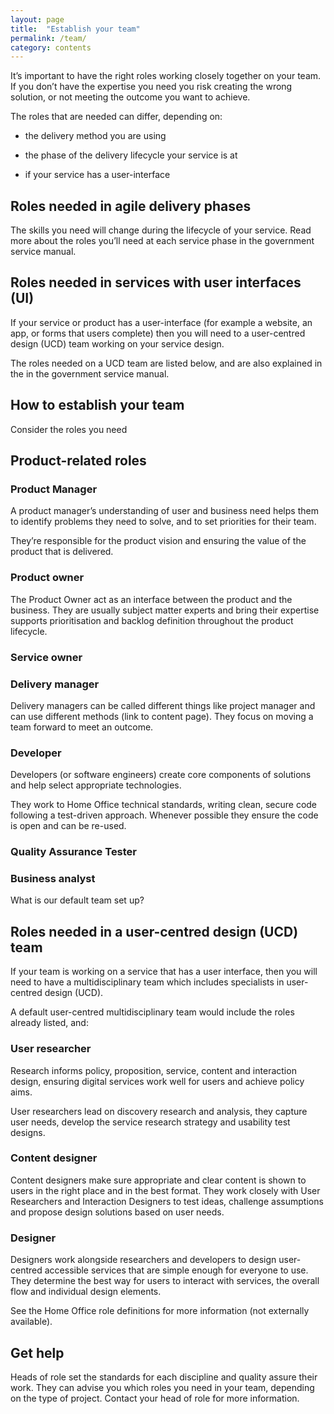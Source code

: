 ```yaml
---
layout: page
title:  "Establish your team"
permalink: /team/
category: contents
--- 
```


It’s important to have the right roles working closely together on your team. If you don’t have the expertise you need you risk creating the wrong solution, or not meeting the outcome you want to achieve. 

The roles that are needed can differ, depending on: 

* the delivery method you are using 

* the phase of the delivery lifecycle your service is at 

* if your service has a user-interface 



## Roles needed in agile delivery phases 

The skills you need will change during the lifecycle of your service. Read more about the roles you’ll need at each service phase in the government service manual. 

 

## Roles needed in services with user interfaces (UI) 

If your service or product has a user-interface (for example a website, an app, or forms that users complete) then you will need to a user-centred design (UCD) team working on your service design.  

The roles needed on a UCD team are listed below, and are also explained in the in the government service manual. 

 

## How to establish your team 

Consider the roles you need 

 

## Product-related roles 

### Product Manager 

A product manager’s understanding of user and business need helps them to identify problems they need to solve, and to set priorities for their team.  

They’re responsible for the product vision and ensuring the value of the product that is delivered.  

### Product owner  

The Product Owner act as an interface between the product and the business. They are usually subject matter experts and bring their expertise supports prioritisation and backlog definition throughout the product lifecycle. 
 
### Service owner 
 

### Delivery manager 

Delivery managers can be called different things like project manager and can use different methods (link to content page). They focus on moving a team forward to meet an outcome. 

 

### Developer  

Developers (or software engineers) create core components of solutions and help select appropriate technologies.  

They work to Home Office technical standards, writing clean, secure code following a test-driven approach. Whenever possible they ensure the code is open and can be re-used. 

 

### Quality Assurance Tester

### Business analyst  

What is our default team set up? 

 

## Roles needed in a user-centred design (UCD) team 

If your team is working on a service that has a user interface, then you will need to have a multidisciplinary team which includes specialists in user-centred design (UCD).   

A default user-centred multidisciplinary team would include the roles already listed, and: 

### User researcher 

Research informs policy, proposition, service, content and interaction design, ensuring digital services work well for users and achieve policy aims. 

User researchers lead on discovery research and analysis, they capture user needs, develop the service research strategy and usability test designs.  

###  Content designer 

Content designers make sure appropriate and clear content is shown to users in the right place and in the best format. They work closely with User Researchers and Interaction Designers to test ideas, challenge assumptions and propose design solutions based on user needs. 

### Designer 

Designers work alongside researchers and developers to design user-centred accessible services that are simple enough for everyone to use. 
They determine the best way for users to interact with services, the overall flow and individual design elements.  

 

See the Home Office role definitions for more information (not externally available). 

 

## Get help

Heads of role set the standards for each discipline and quality assure their work. They can advise you which roles you need in your team, depending on the type of project. Contact your head of role for more information. 
 


 

 
